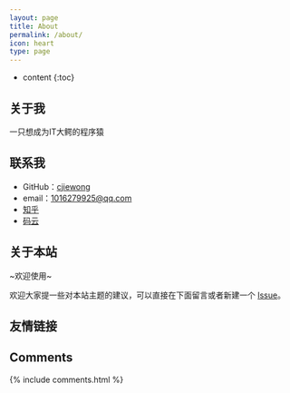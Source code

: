 ```yaml
---
layout: page
title: About
permalink: /about/
icon: heart
type: page
---
```


* content
{:toc}

## 关于我

一只想成为IT大鳄的程序猿

## 联系我

* GitHub：[cjiewong](https://github.com/cjiewong)
* email：1016279925@qq.com
* [知乎](https://www.zhihu.com/people/c-jie-wong/activities)
* [码云](https://gitee.com/cjiewong/)


## 关于本站

~欢迎使用~

欢迎大家提一些对本站主题的建议，可以直接在下面留言或者新建一个 [Issue](https://github.com/cjiewong/cjiewong.github.io/issues)。

## 友情链接

## Comments
{% include comments.html %}

